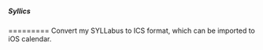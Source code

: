 ##### Syllics #####
=========
Convert my SYLLabus to ICS format, which can be imported to iOS calendar.
